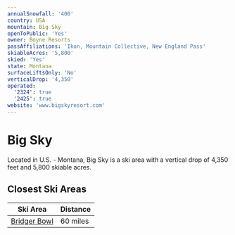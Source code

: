 ```yaml
---
annualSnowfall: '400'
country: USA
mountain: Big Sky
openToPublic: 'Yes'
owner: Boyne Resorts
passAffiliations: 'Ikon, Mountain Collective, New England Pass'
skiableAcres: '5,800'
skied: 'Yes'
state: Montana
surfaceLiftsOnly: 'No'
verticalDrop: '4,350'
operated:
  '2324': true
  '2425': true
website: 'www.bigskyresort.com'
---
```



# Big Sky

Located in U.S. - Montana, Big Sky is a ski area with a vertical drop of 4,350 feet and 5,800 skiable acres.

## Closest Ski Areas

| Ski Area | Distance |
|----------|----------|
|    [Bridger Bowl](@bridger-bowl)      | 60 miles          |
